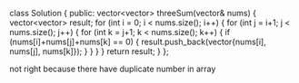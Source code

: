 class Solution {
   public:
    vector<vector<int>> threeSum(vector<int>& nums) {
        vector<vector<int>> result;
        for (int i = 0; i < nums.size(); i++) {
            for (int j = i+1; j < nums.size(); j++) {
                for (int k = j+1; k < nums.size(); k++) {
                    if (nums[i]+nums[j]+nums[k] == 0) {
                        result.push_back(vector<int>{nums[i], nums[j], nums[k]});
                    }
                }
            }
        }
        return result;
    }
};

not right because there have duplicate number in array